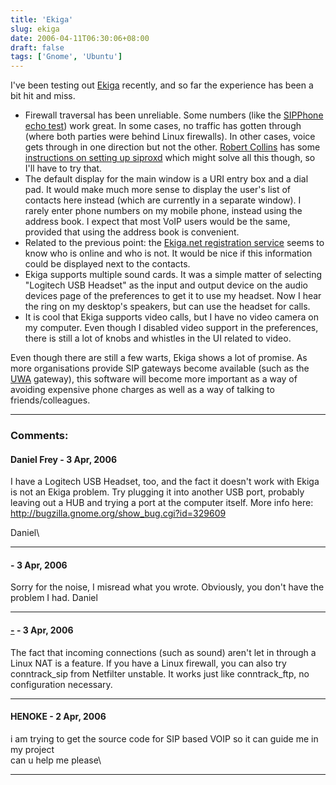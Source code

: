 ```yaml
---
title: 'Ekiga'
slug: ekiga
date: 2006-04-11T06:30:06+08:00
draft: false
tags: ['Gnome', 'Ubuntu']
---
```


I\'ve been testing out [Ekiga](http://www.ekiga.org/) recently, and so
far the experience has been a bit hit and miss.

-   Firewall traversal has been unreliable. Some numbers (like the
    [SIPPhone echo test](17474743246@proxy01.sipphone.com)) work great.
    In some cases, no traffic has gotten through (where both parties
    were behind Linux firewalls). In other cases, voice gets through in
    one direction but not the other. [Robert
    Collins](http://www.robertcollins.net/) has some [instructions on
    setting up
    siproxd](http://advogato.org/person/robertc/diary.html?start=48)
    which might solve all this though, so I\'ll have to try that.
-   The default display for the main window is a URI entry box and a
    dial pad. It would make much more sense to display the user\'s list
    of contacts here instead (which are currently in a separate window).
    I rarely enter phone numbers on my mobile phone, instead using the
    address book. I expect that most VoIP users would be the same,
    provided that using the address book is convenient.
-   Related to the previous point: the [Ekiga.net registration
    service](http://www.ekiga.net/) seems to know who is online and who
    is not. It would be nice if this information could be displayed next
    to the contacts.
-   Ekiga supports multiple sound cards. It was a simple matter of
    selecting \"Logitech USB Headset\" as the input and output device on
    the audio devices page of the preferences to get it to use my
    headset. Now I hear the ring on my desktop\'s speakers, but can use
    the headset for calls.
-   It is cool that Ekiga supports video calls, but I have no video
    camera on my computer. Even though I disabled video support in the
    preferences, there is still a lot of knobs and whistles in the UI
    related to video.

Even though there are still a few warts, Ekiga shows a lot of promise.
As more organisations provide SIP gateways become available (such as the
[UWA](http://www.uwa.edu.au/) gateway), this software will become more
important as a way of avoiding expensive phone charges as well as a way
of talking to friends/colleagues.

---
### Comments:
#### Daniel Frey - <time datetime="2006-04-12 02:37:55">3 Apr, 2006</time>

I have a Logitech USB Headset, too, and the fact it doesn\'t work with
Ekiga is not an Ekiga problem. Try plugging it into another USB port,
probably leaving out a HUB and trying a port at the computer itself.
More info here: <http://bugzilla.gnome.org/show_bug.cgi?id=329609>

Daniel\

---
####  - <time datetime="2006-04-12 02:50:43">3 Apr, 2006</time>

Sorry for the noise, I misread what you wrote. Obviously, you don\'t
have the problem I had. Daniel

---
#### [-](http://-) - <time datetime="2006-04-19 22:29:46">3 Apr, 2006</time>

The fact that incoming connections (such as sound) aren\'t let in
through a Linux NAT is a feature. If you have a Linux firewall, you can
also try conntrack\_sip from Netfilter unstable. It works just like
conntrack\_ftp, no configuration necessary.

---
#### HENOKE - <time datetime="2006-04-25 06:14:22">2 Apr, 2006</time>

i am trying to get the source code for SIP based VOIP so it can guide me
in my project\
can u help me please\

---
